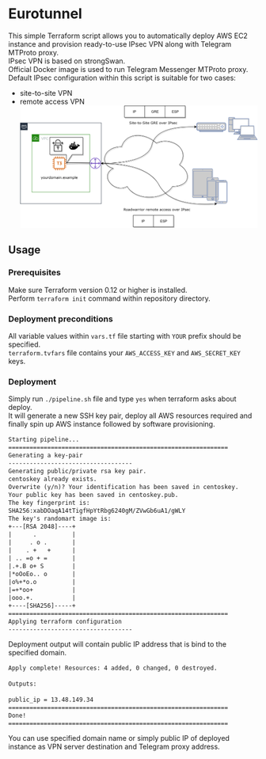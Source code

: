 # Eurotunnel
This simple Terraform script allows you to automatically deploy AWS EC2 instance and provision ready-to-use IPsec VPN along with Telegram MTProto proxy.  
IPsec VPN is based on strongSwan.  
Official Docker image is used to run Telegram Messenger MTProto proxy.  
Default IPsec configuration within this script is suitable for two cases:
- site-to-site VPN
- remote access VPN  
![Alt text](images/scheme.png?raw=true "Deployed scheme")
## Usage
### Prerequisites
Make sure Terraform version 0.12 or higher is installed.  
Perform `terraform init` command within repository directory.  
### Deployment preconditions
All variable values within `vars.tf` file starting with `YOUR` prefix should be specified.  
`terraform.tvfars` file contains your `AWS_ACCESS_KEY` and `AWS_SECRET_KEY` keys.  
### Deployment
Simply run `./pipeline.sh` file and type `yes` when terraform asks about deploy.  
It will generate a new SSH key pair, deploy all AWS resources required and finally spin up AWS instance followed by software provisioning.  
```
Starting pipeline...
==============================================================
Generating a key-pair
-----------------------------------
Generating public/private rsa key pair.
centoskey already exists.
Overwrite (y/n)? Your identification has been saved in centoskey.
Your public key has been saved in centoskey.pub.
The key fingerprint is:
SHA256:xabDOaqA14tTigfHpYtRbg6240gM/ZVwGb6uA1/gWLY
The key's randomart image is:
+---[RSA 2048]----+
|      .          |
|     . o .       |
|    . +   +      |
| .. =o + =       |
|.+.B o+ S        |
|*oOoEo.. o       |
|o%+*o.o          |
|=+*oo+           |
|ooo.+.           |
+----[SHA256]-----+
==============================================================
Applying terraform configuration
-----------------------------------
```
Deployment output will contain public IP address that is bind to the specified domain.
```
Apply complete! Resources: 4 added, 0 changed, 0 destroyed.

Outputs:

public_ip = 13.48.149.34
==============================================================
Done!
==============================================================
```
You can use specified domain name or simply public IP of deployed instance as VPN server destination and Telegram proxy address.  
